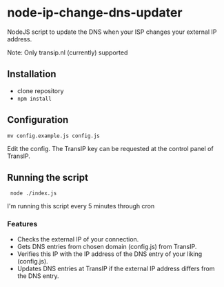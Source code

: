 # node-ip-change-dns-updater

NodeJS script to update the DNS when your ISP changes your external IP address.

Note: Only transip.nl (currently) supported

## Installation

- clone repository
- ```npm install```

## Configuration

```mv config.example.js config.js```

Edit the config. The TransIP key can be requested at the control panel of TransIP.

## Running the script

``` node ./index.js```

I'm running this script every 5 minutes through cron

### Features

- Checks the external IP of your connection.
- Gets DNS entries from chosen domain (config.js) from TransIP.
- Verifies this IP with the IP address of the DNS entry of your liking (config.js).
- Updates DNS entries at TransIP if the external IP address differs from the DNS entry.